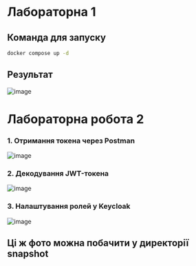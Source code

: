 # Лабораторна 1

## Команда для запуску
```sh
docker compose up -d
```

## Результат
![image](https://github.com/user-attachments/assets/949a3d03-15a0-4117-a7c0-de740eb4a68b)


# Лабораторна робота 2

### 1. Отримання токена через Postman
![image](https://github.com/user-attachments/assets/e1e4adad-5b69-4f63-8c98-1ec91e2cb632)

### 2. Декодування JWT-токена
![image](https://github.com/user-attachments/assets/570b3d09-8765-4bed-a32f-ded2ac6257f3)

### 3. Налаштування ролей у Keycloak
![image](https://github.com/user-attachments/assets/0c42f83c-7299-42ab-bad4-d063428b512b)

## Ці ж фото можна побачити у директорії snapshot 
